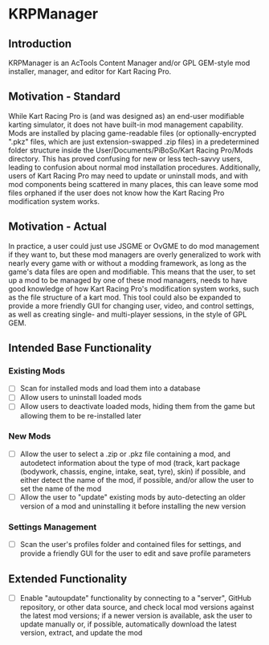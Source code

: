 # KRPManager

## Introduction
KRPManager is an AcTools Content Manager and/or GPL GEM-style mod installer, manager, and editor for Kart Racing Pro.

## Motivation - Standard
While Kart Racing Pro is (and was designed as) an end-user modifiable karting simulator, it does not have built-in mod management capability. 
Mods are installed by placing game-readable files (or optionally-encrypted ".pkz" files, which are just extension-swapped .zip files) in a predetermined folder structure inside the User/Documents/PiBoSo/Kart Racing Pro/Mods directory. This has proved confusing for new or less tech-savvy users, leading to confusion about normal mod installation procedures.
Additionally, users of Kart Racing Pro may need to update or uninstall mods, and with mod components being scattered in many places, this can leave some mod files orphaned if the user does not know how the Kart Racing Pro modification system works.

## Motivation - Actual
In practice, a user could just use JSGME or OvGME to do mod management if they want to, but these mod managers are overly generalized to work with nearly every game with or without a modding framework, as long as the game's data files are open and modifiable. This means that the user, to set up a mod to be managed by one of these mod managers, needs to have good knowledge of how Kart Racing Pro's modification system works, such as the file structure of a kart mod.
This tool could also be expanded to provide a more friendly GUI for changing user, video, and control settings, as well as creating single- and multi-player sessions, in the style of GPL GEM.

## Intended Base Functionality

### Existing Mods
 - [ ] Scan for installed mods and load them into a database
 - [ ] Allow users to uninstall loaded mods
 - [ ] Allow users to deactivate loaded mods, hiding them from the game but allowing them to be re-installed later

### New Mods
 - [ ] Allow the user to select a .zip or .pkz file containing a mod, and autodetect information about the type of mod (track, kart package (bodywork, chassis, engine, intake, seat, tyre), skin) if possible, and either detect the name of the mod, if possible, and/or allow the user to set the name of the mod
 - [ ] Allow the user to "update" existing mods by auto-detecting an older version of a mod and uninstalling it before installing the new version

### Settings Management
 - [ ] Scan the user's profiles folder and contained files for settings, and provide a friendly GUI for the user to edit and save profile parameters

## Extended Functionality

 - [ ] Enable "autoupdate" functionality by connecting to a "server", GitHub repository, or other data source, and check local mod versions against the latest mod versions; if a newer version is available, ask the user to update manually or, if possible, automatically download the latest version, extract, and update the mod